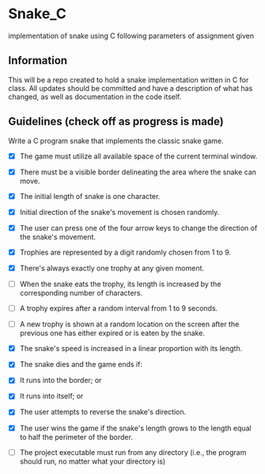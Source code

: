 # Snake_C
implementation of snake using C following parameters of assignment given

## Information
This will be a repo created to hold a snake implementation written in C for class. All updates should be committed and have a description of what has changed, as well as documentation in the code itself.

## Guidelines (check off as progress is made)

Write a C program snake that implements the classic snake game.

- [x] The game must utilize all available space of the current terminal window.

- [x] There must be a visible border delineating the area where the snake can move.

- [x] The initial length of snake is one character.

- [x] Initial direction of the snake's movement is chosen randomly.

- [x] The user can press one of the four arrow keys to change the direction of the snake's
movement.

- [x] Trophies are represented by a digit randomly chosen from 1 to 9.

- [x] There's always exactly one trophy at any given moment.

- [ ] When the snake eats the trophy, its length is increased by the corresponding number of
characters.

- [ ] A trophy expires after a random interval from 1 to 9 seconds.

- [ ] A new trophy is shown at a random location on the screen after the previous one has either
expired or is eaten by the snake.

- [x] The snake's speed is increased in a linear proportion with its length.

- [x] The snake dies and the game ends if:
- [x] It runs into the border; or
- [x] It runs into itself; or
- [x] The user attempts to reverse the snake's direction.

- [x] The user wins the game if the snake's length grows to the length equal to half the
perimeter of the border.

- [ ] The project executable must run from any directory (i.e., the program should run, no
matter what your directory is)
